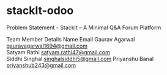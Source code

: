 # stackIt-odoo
Problem Statement - StackIt – A Minimal Q&A Forum Platform

Team Member Details
Name                   Email
Gaurav Agarwal         gauravagarwal1694@gmail.com  
Satyam Rathi           satyam.rathi47@gmail.com  
Siddhi Singhal         singhalsiddhi5@gmail.com
Priyanshu Banal        priyanshub243@gmail.com
